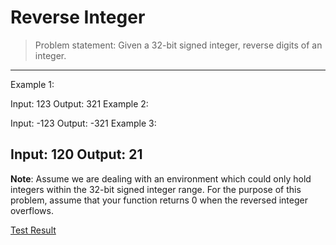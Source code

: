 # Reverse Integer

>Problem statement: Given a 32-bit signed integer, reverse digits of an integer.

----------------------------
Example 1:

Input: 123
Output:  321
Example 2:

Input: -123
Output: -321
Example 3:

Input: 120
Output: 21
----------------------------

**Note**:
Assume we are dealing with an environment which could only hold integers within the 32-bit signed integer range. For the purpose of this problem, assume that your function returns 0 when the reversed integer overflows.

[Test Result](https://leetcode.com/submissions/detail/128073480/)
